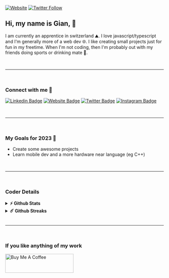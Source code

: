 [![Website](https://img.shields.io/website?label=giaenuuu.dev&style=for-the-badge&url=https%3A%2F%2Fgiaenuuu.dev)](https://giaenuuu.dev/)
[![Twitter Follow](https://img.shields.io/twitter/follow/giaenuuu?color=1DA1F2&logo=twitter&style=for-the-badge)](https://twitter.com/intent/follow?original_referer=https%3A%2F%2Fgithub.com%2Fxgiaenuuu&screen_name=giaenuuu)

## Hi, my name is Gian, 👋

I am currently an apprentice in switzerland ⛰️. I love javascript/typescript and I'm  generally more of a web dev 🌐. I like creating small projects just for fun in my freetime. When I'm not coding, then I'm probably out with my friends doing sports or drinking mate 🍵. 

<br />

---

<br />

### Connect with me 🔌
[![Linkedin Badge](https://img.shields.io/badge/-LinkedIn-0e76a8?style=flat-square&logo=Linkedin&logoColor=white)](https://linkedin.com/in/gian-r)
[![Website Badge](https://img.shields.io/badge/Website-3b5998?style=flat-square&logo=google-chrome&logoColor=white)](https://giaenuuu.dev/)
[![Twitter Badge](https://img.shields.io/badge/-Twitter-00acee?style=flat-square&logo=Twitter&logoColor=white)](https://twitter.com/giaenuuu)
[![Instagram Badge](https://img.shields.io/badge/-Instagram-e4405f?style=flat-square&logo=Instagram&logoColor=white)](https://instagram.com/gnu._/)

<br />

---

<br />

### My Goals for 2023 🚀
* Create some awesome projects
* Learn mobile dev and a more hardware near language (eg C++)

<br />

---

<br />

### Coder Details

<details>	
  <summary><b>⚡ Github Stats</b></summary>

  <br />
  <img height="180em" src="https://github-readme-stats.vercel.app/api?username=giaenuuu&show_icons=true&theme=dark)](https://github.com/xgiaenuuu/)">
  <img height="180em" src="https://github-readme-stats.vercel.app/api/top-langs/?username=giaenuuu&langs_count=4"/>
</details>

<details>	
  <summary><b>☄️ Github Streaks</b></summary>

  <br />
  <img height="180em" src="https://github-readme-streak-stats.herokuapp.com/?user=giaenuuu&hide_border=true" />
</details>

<br />

---

<br />

### If you like anything of my work
<a href="https://www.buymeacoffee.com/giaenuuu" target="_blank"><img src="https://cdn.buymeacoffee.com/buttons/v2/default-red.png" alt="Buy Me A Coffee" height="60px" width="217px" ></a>




